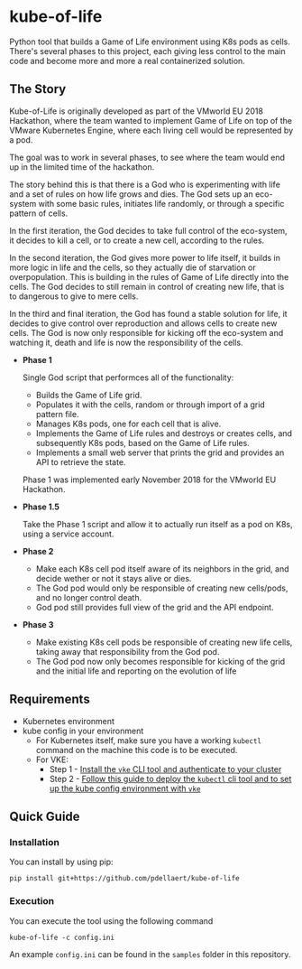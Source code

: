 # kube-of-life

Python tool that builds a Game of Life environment using K8s pods as cells. There's several phases to this project, each giving less control to the main code and become more and more a real containerized solution.

## The Story

Kube-of-Life is originally developed as part of the VMworld EU 2018 Hackathon, where the team wanted to implement Game of Life on top of the VMware Kubernetes Engine, where each living cell would be represented by a pod.

The goal was to work in several phases, to see where the team would end up in the limited time of the hackathon.

The story behind this is that there is a God who is experimenting with life and a set of rules on how life grows and dies. The God sets up an eco-system with some basic rules, initiates life randomly, or through a specific pattern of cells.

In the first iteration, the God decides to take full control of the eco-system, it decides to kill a cell, or to create a new cell, according to the rules.

In the second iteration, the God gives more power to life itself, it builds in more logic in life and the cells, so they actually die of starvation or overpopulation. This is building in the rules of Game of Life directly into the cells. The God decides to still remain in control of creating new life, that is to dangerous to give to mere cells.

In the third and final iteration, the God has found a stable solution for life, it decides to give control over reproduction and allows cells to create new cells. The God is now only responsible for kicking off the eco-system and watching it, death and life is now the responsibility of the cells.

* **Phase 1**

  Single God script that performces all of the functionality:
  * Builds the Game of Life grid.
  * Populates it with the cells, random or through import of a grid pattern file.
  * Manages K8s pods, one for each cell that is alive.
  * Implements the Game of Life rules and destroys or creates cells, and subsequently K8s pods, based on the Game of Life rules.
  * Implements a small web server that prints the grid and provides an API to retrieve the state.
  
  Phase 1 was implemented early November 2018 for the VMworld EU Hackathon.

* **Phase 1.5**

  Take the Phase 1 script and allow it to actually run itself as a pod on K8s, using a service account.

* **Phase 2**

  * Make each K8s cell pod itself aware of its neighbors in the grid, and decide wether or not it stays alive or dies.
  * The God pod would only be responsible of creating new cells/pods, and no longer control death.
  * God pod still provides full view of the grid and the API endpoint.

* **Phase 3**

  * Make existing K8s cell pods be responsible of creating new life cells, taking away that responsibility from the God pod.
  * The God pod now only becomes responsible for kicking of the grid and the initial life and reporting on the evolution of life

## Requirements

* Kubernetes environment
* kube config in your environment
  * For Kubernetes itself, make sure you have a working `kubectl` command on the machine this code is to be executed.
  * For VKE:
    * Step 1 - [Install the `vke` CLI tool and authenticate to your cluster](https://docs.vmware.com/en/VMware-Kubernetes-Engine/services/com.vmware.kubernetesengine.getstart.doc/GUID-FF001D2D-66BC-4837-AABF-AD4F9584A8DC.html)
    * Step 2 - [Follow this guide to deploy the `kubectl` cli tool and to set up the kube config environment with `vke`](https://docs.vmware.com/en/VMware-Kubernetes-Engine/services/com.vmware.kubernetesengine.getstart.doc/GUID-C2043E15-DBED-4C9E-8D28-F14BBA7BE13F.html)

## Quick Guide

### Installation

You can install by using pip:

```shell
pip install git+https://github.com/pdellaert/kube-of-life
```

### Execution

You can execute the tool using the following command

```shell
kube-of-life -c config.ini
```

An example `config.ini` can be found in the `samples` folder in this repository.
